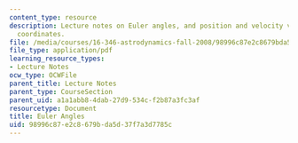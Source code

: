 ```yaml
---
content_type: resource
description: Lecture notes on Euler angles, and position and velocity vectors in reference
  coordinates.
file: /media/courses/16-346-astrodynamics-fall-2008/98996c87e2c8679bda5d37f7a3d7785c_lec_05.pdf
file_type: application/pdf
learning_resource_types:
- Lecture Notes
ocw_type: OCWFile
parent_title: Lecture Notes
parent_type: CourseSection
parent_uid: a1a1abb8-4dab-27d9-534c-f2b87a3fc3af
resourcetype: Document
title: Euler Angles
uid: 98996c87-e2c8-679b-da5d-37f7a3d7785c
---
```

